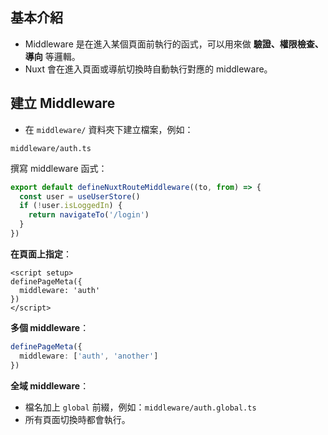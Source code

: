## 基本介紹

- Middleware 是在進入某個頁面前執行的函式，可以用來做 **驗證、權限檢查、導向** 等邏輯。
- Nuxt 會在進入頁面或導航切換時自動執行對應的 middleware。

## 建立 Middleware

-  在 `middleware/` 資料夾下建立檔案，例如：

```t
middleware/auth.ts
```

撰寫 middleware 函式：

```ts
export default defineNuxtRouteMiddleware((to, from) => {
  const user = useUserStore()
  if (!user.isLoggedIn) {
    return navigateTo('/login')
  }
})

```

**在頁面上指定**：

```vue
<script setup>
definePageMeta({
  middleware: 'auth'
})
</script>

```

**多個 middleware**：

```ts
definePageMeta({
  middleware: ['auth', 'another']
})
```

**全域 middleware**：

- 檔名加上 `global` 前綴，例如：`middleware/auth.global.ts`
- 所有頁面切換時都會執行。